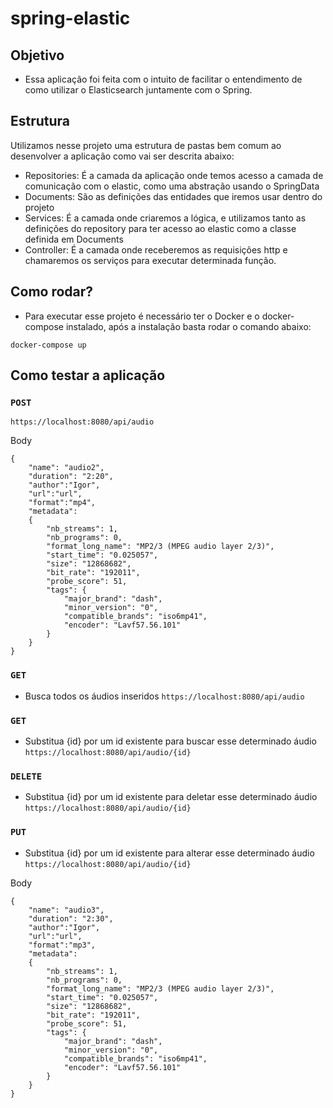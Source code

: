 # spring-elastic

## Objetivo
- Essa aplicação  foi feita com o intuito de facilitar o entendimento de como utilizar o Elasticsearch juntamente com o Spring.

## Estrutura
Utilizamos nesse projeto uma estrutura de pastas bem comum ao desenvolver a aplicação como vai ser descrita abaixo:
- Repositories: É a camada da aplicação onde temos acesso a camada de comunicação com o elastic, como uma abstração usando o SpringData
- Documents: São as definições das entidades que iremos usar dentro do projeto
- Services: É a camada onde criaremos a lógica, e utilizamos tanto as definições do repository para ter acesso ao elastic como a classe definida em Documents
- Controller: É a camada onde receberemos as requisições  http e chamaremos os serviços  para executar determinada função.

## Como rodar?
- Para executar esse projeto é necessário ter o Docker e o docker-compose instalado, após a instalação basta rodar o comando abaixo:
```
docker-compose up
```


## Como testar a aplicação
### `POST`
`https://localhost:8080/api/audio`

Body
```
{
	"name": "audio2",
	"duration": "2:20",
	"author":"Igor",
	"url":"url",
	"format":"mp4",
	"metadata":
	{
        "nb_streams": 1,
        "nb_programs": 0,
        "format_long_name": "MP2/3 (MPEG audio layer 2/3)",
        "start_time": "0.025057",
        "size": "12868682",
        "bit_rate": "192011",
        "probe_score": 51,
        "tags": {
            "major_brand": "dash",
            "minor_version": "0",
            "compatible_brands": "iso6mp41",
            "encoder": "Lavf57.56.101"
        }
    }
}
```
### `GET`
- Busca todos os áudios inseridos
`https://localhost:8080/api/audio`

### `GET`
- Substitua {id} por um id existente para buscar esse determinado áudio
`https://localhost:8080/api/audio/{id}`

### `DELETE`
- Substitua {id} por um id existente para deletar esse determinado áudio
`https://localhost:8080/api/audio/{id}`

### `PUT`
- Substitua {id} por um id existente para alterar esse determinado áudio
`https://localhost:8080/api/audio/{id}`

Body
```
{
	"name": "audio3",
	"duration": "2:30",
	"author":"Igor",
	"url":"url",
	"format":"mp3",
	"metadata":
	{
        "nb_streams": 1,
        "nb_programs": 0,
        "format_long_name": "MP2/3 (MPEG audio layer 2/3)",
        "start_time": "0.025057",
        "size": "12868682",
        "bit_rate": "192011",
        "probe_score": 51,
        "tags": {
            "major_brand": "dash",
            "minor_version": "0",
            "compatible_brands": "iso6mp41",
            "encoder": "Lavf57.56.101"
        }
    }
}
```
